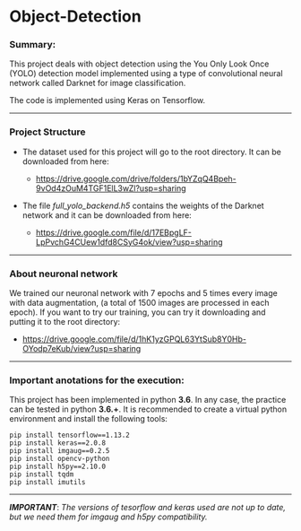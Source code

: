 # Object-Detection

### Summary:
This project deals with object detection using the You Only Look Once (YOLO) detection model implemented using a type of convolutional neural network called Darknet for image classification.

The code is implemented using Keras on Tensorflow.

***
### Project Structure

- The dataset used for this project will go to the root directory. It can be downloaded from here:
    - https://drive.google.com/drive/folders/1bYZqQ4Bpeh-9vOd4zOuM4TGF1ElL3wZl?usp=sharing
  
- The file *full_yolo_backend.h5* contains the weights of the Darknet network and it can be downloaded from here:
    - https://drive.google.com/file/d/17EBpgLF-LpPvchG4CUew1dfd8CSyG4ok/view?usp=sharing
 
***
### About neuronal network

We trained our neuronal network with 7 epochs and 5 times every image with data augmentation, (a total of 1500 images are processed in each epoch). If you want to try our training, you can try it downloading and putting it to the root directory:
  - https://drive.google.com/file/d/1hK1yzGPQL63YtSub8Y0Hb-OYodp7eKub/view?usp=sharing

***
### Important anotations for the execution:
This project has been implemented in python **3.6**. In any case, the practice can be tested in python **3.6.+**.
It is recommended to create a virtual python environment and install the following tools:
~~~
pip install tensorflow==1.13.2
pip install keras==2.0.8
pip install imgaug==0.2.5
pip install opencv-python
pip install h5py==2.10.0
pip install tqdm
pip install imutils
~~~

***

***IMPORTANT***:
*The versions of tesorflow and keras used are not up to date, but we need them for imgaug and h5py compatibility.*
